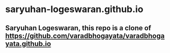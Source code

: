 # saryuhan-logeswaran.github.io

## Saryuhan Logeswaran, this repo is a clone of https://github.com/varadbhogayata/varadbhogayata.github.io
